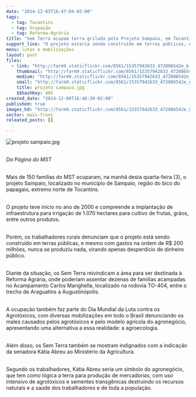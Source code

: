 ```yaml
---
date: "2014-12-03T16:47:04-02:00"
tags:
  - tag: Tocantins
  - tag: Ocupação
  - tag: Reforma-Agrária
title: "Sem Terra ocupam terra grilada pelo Projeto Sampaio, em Tocantis"
support_line: "O projeto estaria sendo construído em terras públicas, e já tiveram gastos de R$ 200 milhões."
menu: lutas e mobilizações
layout: post
files:
  - link: "http://farm9.staticflickr.com/8561/15357942633_472086542e_b.jpg"
    thumbnail: "http://farm9.staticflickr.com/8561/15357942633_472086542e_t.jpg"
    medium: "http://farm9.staticflickr.com/8561/15357942633_472086542e_z.jpg"
    small: "http://farm9.staticflickr.com/8561/15357942633_472086542e_n.jpg"
    title: projeto sampaio.jpg
    $$hashKey: 40X
created_date: "2014-12-08T16:48:30-02:00"
published: true
images_hd: "http://farm9.staticflickr.com/8561/15357942633_472086542e_n.jpg"
sector: mass-front
releated_posts: []

---
```

<p><img alt="projeto sampaio.jpg" src="http://farm9.staticflickr.com/8561/15357942633_472086542e_b.jpg" /></p>

<p><br />
<em>Da P&aacute;gina do MST</em></p>

<p><br />
Mais de 150 fam&iacute;lias do MST ocuparam, na manh&atilde; desta quarta-feira (3), o projeto Sampaio, localizado no munic&iacute;pio de Sampaio, regi&atilde;o do bico do papagaio, extremo norte de Tocantins.</p>

<p><br />
O projeto teve in&iacute;cio no ano de 2000 e compreende a implanta&ccedil;&atilde;o de infraestrutura para irriga&ccedil;&atilde;o de 1.070 hectares para cultivo de frutas, gr&atilde;os, entre outros produtos.</p>

<p><br />
Por&eacute;m, os trabalhadores rurais denunciam que o projeto est&aacute; sendo constru&iacute;do em terras p&uacute;blicas, e mesmo com gastos na ordem de R$ 200 milh&otilde;es, nunca se produziu nada, virando apenas desperd&iacute;cio de dinheiro p&uacute;blico.&nbsp;</p>

<p><br />
Diante da situa&ccedil;&atilde;o, os Sem Terra reivindicam a &aacute;rea para ser destinada &agrave; Reforma Agr&aacute;ria, onde poderiam assentar dezenas de fam&iacute;lias acampadas no Acampamento Carlos Marighella, localizado na rodovia TO-404, entre o trecho de Araguatins a Augustin&oacute;polis.&nbsp;</p>

<p><br />
A ocupa&ccedil;&atilde;o tamb&eacute;m faz parte do Dia Mundial da Luta contra os Agrot&oacute;xicos, com diversas mobiliza&ccedil;&otilde;es em todo o Brasil denunciando os males causados pelos agrot&oacute;xicos e pelo modelo agr&iacute;cola do agroneg&oacute;cio, apresentando uma alternativa a essa realidade: a agroecologia.</p>

<p><br />
Al&eacute;m disso, os Sem Terra tamb&eacute;m se mostram indignados com a indica&ccedil;&atilde;o da senadora K&aacute;tia Abreu ao Minist&eacute;rio da Agricultura.&nbsp;</p>

<p><br />
Segundo os trabalhadores, K&aacute;tia Abreu seria um s&iacute;mbolo do agroneg&oacute;cio, que tem como l&oacute;gica a terra para produ&ccedil;&atilde;o de mercadorias, com uso intensivo de agrot&oacute;xicos e sementes transg&ecirc;nicas destruindo os recursos naturais e a sa&uacute;de dos trabalhadores e de toda a popula&ccedil;&atilde;o.&nbsp;</p>
